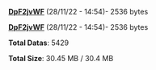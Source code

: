 [**DpF2jvWF**](/data/DpF2jvWF.txt) (28/11/22 - 14:54)- 2536 bytes

[**DpF2jvWF**](/data/DpF2jvWF.txt) (28/11/22 - 14:54)- 2536 bytes

**Total Datas**: 5429

**Total Size**: 30.45 MB / 30.4 MB